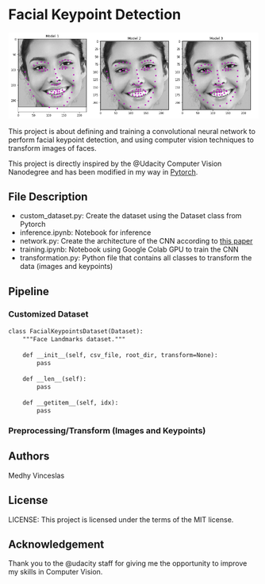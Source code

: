 # Facial Keypoint Detection

<img src="keypts.png">

This project is about defining and training a convolutional neural network to perform facial keypoint detection, and using computer vision techniques to transform images of faces.

This project is directly inspired by the @Udacity Computer Vision Nanodegree and has been modified in my way in <a href="https://pytorch.org/get-started/locally/">Pytorch</a>.

## File Description
- custom_dataset.py: Create the dataset using the Dataset class from Pytorch
- inference.ipynb: Notebook for inference
- network.py: Create the architecture of the CNN according to <a href="https://arxiv.org/pdf/1710.00977.pdf">this paper</a>
- training.ipynb: Notebook using Google Colab GPU to train the CNN
- transformation.py: Python file that contains all classes to transform the data (images and keypoints)

## Pipeline

### Customized Dataset
```
class FacialKeypointsDataset(Dataset):
    """Face Landmarks dataset."""

    def __init__(self, csv_file, root_dir, transform=None):
        pass

    def __len__(self):
        pass

    def __getitem__(self, idx):
        pass
```

### Preprocessing/Transform (Images and Keypoints)


## Authors
Medhy Vinceslas

## License
LICENSE: This project is licensed under the terms of the MIT license.

## Acknowledgement
Thank you to the @udacity staff for giving me the opportunity to improve my skills in Computer Vision.